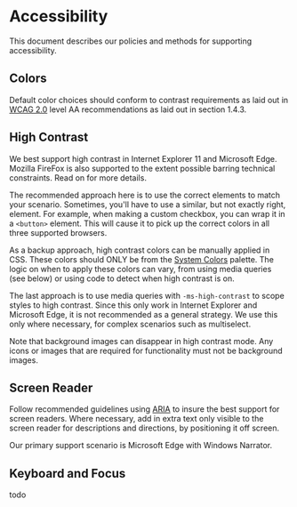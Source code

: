 # Accessibility

This document describes our policies and methods for supporting accessibility.

## Colors

Default color choices should conform to contrast requirements as laid out in [WCAG 2.0](https://www.w3.org/TR/WCAG20/) level AA recommendations as laid out in section 1.4.3.

## High Contrast

We best support high contrast in Internet Explorer 11 and Microsoft Edge. Mozilla FireFox is also supported to the extent possible barring technical constraints. Read on for more details.

The recommended approach here is to use the correct elements to match your scenario.
Sometimes, you'll have to use a similar, but not exactly right, element.
For example, when making a custom checkbox, you can wrap it in a `<button>` element.
This will cause it to pick up the correct colors in all three supported browsers.

As a backup approach, high contrast colors can be manually applied in CSS.
These colors should ONLY be from the [System Colors](https://developer.mozilla.org/en-US/docs/Web/CSS/color_value#System_Colors) palette.
The logic on when to apply these colors can vary, from using media queries (see below) or using code to detect when high contrast is on.

The last approach is to use media queries with `-ms-high-contrast` to scope styles to high contrast.
Since this only work in Internet Explorer and Microsoft Edge, it is not recommended as a general strategy.
We use this only where necessary, for complex scenarios such as multiselect.

Note that background images can disappear in high contrast mode. Any icons or images that are required for functionality must not be background images.

## Screen Reader

Follow recommended guidelines using [ARIA](https://developer.mozilla.org/en-US/docs/Web/Accessibility/ARIA) to insure the best support for screen readers.
Where necessary, add in extra text only visible to the screen reader for descriptions and directions, by positioning it off screen.

Our primary support scenario is Microsoft Edge with Windows Narrator.

## Keyboard and Focus

todo
